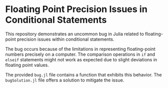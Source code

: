 # Floating Point Precision Issues in Conditional Statements

This repository demonstrates an uncommon bug in Julia related to floating-point precision issues within conditional statements.

The bug occurs because of the limitations in representing floating-point numbers precisely on a computer. The comparison operations in `if` and `elseif` statements might not work as expected due to slight deviations in floating point values. 

The provided `bug.jl` file contains a function that exhibits this behavior. The `bugSolution.jl` file offers a solution to mitigate the issue. 